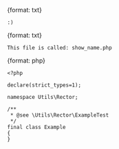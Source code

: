 {format: txt}
```
:)
```

{format: txt}
```
This file is called: show_name.php
```

{format: php}
```
<?php

declare(strict_types=1);

namespace Utils\Rector;

/**
 * @see \Utils\Rector\ExampleTest
 */
final class Example
{
}
```
